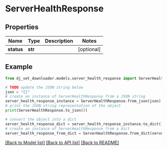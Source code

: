 # ServerHealthResponse


## Properties

Name | Type | Description | Notes
------------ | ------------- | ------------- | -------------
**status** | **str** |  | [optional] 

## Example

```python
from dj_set_downloader.models.server_health_response import ServerHealthResponse

# TODO update the JSON string below
json = "{}"
# create an instance of ServerHealthResponse from a JSON string
server_health_response_instance = ServerHealthResponse.from_json(json)
# print the JSON string representation of the object
print(ServerHealthResponse.to_json())

# convert the object into a dict
server_health_response_dict = server_health_response_instance.to_dict()
# create an instance of ServerHealthResponse from a dict
server_health_response_from_dict = ServerHealthResponse.from_dict(server_health_response_dict)
```
[[Back to Model list]](../README.md#documentation-for-models) [[Back to API list]](../README.md#documentation-for-api-endpoints) [[Back to README]](../README.md)


